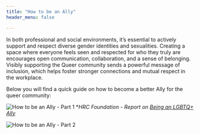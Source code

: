 ```yaml
---
title: "How to be an Ally"
header_menu: false

---
```

In both professional and social environments, it’s essential to actively support and respect diverse gender identities and sexualities. Creating a space where everyone feels seen and respected for who they truly are encourages open communication, collaboration, and a sense of belonging. Visibly supporting the Queer community sends a powerful message of inclusion, which helps foster stronger connections and mutual respect in the workplace.

Below you will find a quick guide on how to become a better Ally for the queer community:


![How to be an Ally - Part 1](https://nextgems.pages.gwdg.de/hazard-hackathon/images/How_to_be_an_ally_1.jpg)
**HRC Foundation - Report on [Being an LGBTQ+ Ally](https://reports.hrc.org/being-an-lgbtq-ally)*

![How to be an Ally - Part 2](https://nextgems.pages.gwdg.de/hazard-hackathon/images/How_to_be_an_ally_2.jpg)